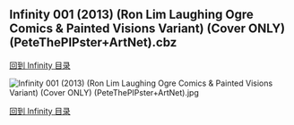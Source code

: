 ## Infinity 001 (2013) (Ron Lim Laughing Ogre Comics & Painted Visions Variant) (Cover ONLY) (PeteThePIPster+ArtNet).cbz


[回到 Infinity 目录](https://github.com/alicewish/markdown/blob/master/series/Infinity.md)


![Infinity 001 (2013) (Ron Lim Laughing Ogre Comics & Painted Visions Variant) (Cover ONLY) (PeteThePIPster+ArtNet).jpg](https://wx1.sinaimg.cn/large/6a9fdecaly1fr0v5vuc58j21401p71kx.jpg)

[回到 Infinity 目录](https://github.com/alicewish/markdown/blob/master/series/Infinity.md)

